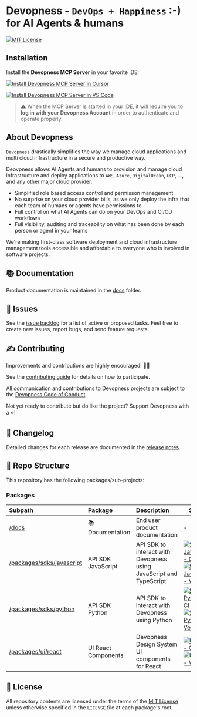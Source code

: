 # Devopness - `DevOps + Happiness` :-) for AI Agents & humans

[![MIT License](https://img.shields.io/badge/license-MIT-green.svg?style=flat-square)](https://github.com/devopness/devopness/blob/main/LICENSE)

## Installation

Install the **Devopness MCP Server** in your favorite IDE:

[![Install Devopness MCP Server in Cursor](https://cursor.com/deeplink/mcp-install-dark.svg)](https://cursor.com/install-mcp?name=devopness&config=eyJ1cmwiOiJodHRwczovL21jcC5kZXZvcG5lc3MuY29tL21jcC8ifQ==)

[![Install Devopness MCP Server in VS Code](https://img.shields.io/badge/VS_Code-000000?style=for-the-badge&label=Add%20to&labelColor=000000&color=000000
)](https://insiders.vscode.dev/redirect/mcp/install?name=devopness&config=%7B%22type%22%3A%22http%22%2C%22url%22%3A%22https%3A%2F%2Fmcp.devopness.com%2Fmcp%2F%22%7D)

> ⚠️ When the MCP Server is started in your IDE, it will require you to **log in with your Devopness Account** in order to authenticate and operate properly.

## About Devopness

`Devopness` drastically simplifies the way we manage cloud applications and multi cloud infrastructure in a secure and productive way.

Deovpness allows AI Agents and humans to provision and manage cloud infrastructure and deploy applications to `AWS`, `Azure`, `DigitalOcean`, `GCP`, ..., and any other major cloud provider.

* Simplified role based access control and permisson management
* No surprise on your cloud provider bills, as we only deploy the infra that each team of humans or agents have permissions to
* Full control on what AI Agents can do on your DevOps and CI/CD workflows
* Full visibility, auditing and traceability on what has been done by each person or agent in your teams

We're making first-class software deployment and cloud infrastructure management tools accessible and affordable to everyone who is involved in software projects.

## 📚 <a id="docs"></a>Documentation


Product documentation is maintained in the [docs](docs/) folder.

## 🙋 <a id="issues"></a>Issues

See the [issue backlog](https://github.com/devopness/devopness/issues) for a list of active or proposed tasks. Feel free to create new issues, report bugs, and send feature requests.

## ✍️ <a id="contributing"></a>Contributing

Improvements and contributions are highly encouraged! 🙏👊

See the [contributing guide](CONTRIBUTING.md) for details on how to participate.

All communication and contributions to Devopness projects are subject to the [Devopness Code of Conduct](CODE_OF_CONDUCT.md).

Not yet ready to contribute but do like the project? Support Devopness with a ⭐!

## 💼 <a id="changelog"></a>Changelog

Detailed changes for each release are documented in the [release notes](https://github.com/devopness/devopness/releases).

## 📂 <a id="repo"></a>Repo Structure

This repository has the following packages/sub-projects:

### Packages

| Subpath                    | Package                   | Description                     |Status|
|:---------------------------|:--------------------------|:--------------------------------|-|
| [/docs](docs/)             | 📚 Documentation          | End user product documentation  |-|
| [/packages/sdks/javascript](packages/sdks/javascript/) | API SDK JavaScript  | API SDK to interact with Devopness using JavaScript and TypeScript |[![SDK JavaScript - CI](https://img.shields.io/github/actions/workflow/status/devopness/devopness/ci-sdk-javascript.yml?label=SDK%20JavaScript)](https://github.com/devopness/devopness/actions/workflows/ci-sdk-javascript.yml)<br>[![SDK JavaScript - Version](https://img.shields.io/npm/v/@devopness/sdk-js?label=SDK%20JavaScript)](https://www.npmjs.com/package/@devopness/sdk-js)|
| [/packages/sdks/python](packages/sdks/python/) | API SDK Python  | API SDK to interact with Devopness using Python |[![SDK Python - CI](https://img.shields.io/github/actions/workflow/status/devopness/devopness/ci-sdk-python.yml?label=SDK%20Python)](https://github.com/devopness/devopness/actions/workflows/ci-sdk-python.yml)<br>[![SDK Python - Version](https://img.shields.io/pypi/v/devopness?label=SDK%20Python)](https://pypi.org/project/devopness/)|
| [/packages/ui/react](packages/ui/react/) | UI React Components  | Devopness Design System UI components for React |[![UI React - CI](https://img.shields.io/github/actions/workflow/status/devopness/devopness/ci-ui-react.yml?label=UI%20React)](https://github.com/devopness/devopness/actions/workflows/ci-ui-react.yml)<br>[![UI React - Version](https://img.shields.io/npm/v/@devopness/ui-react?label=UI%20React)](https://www.npmjs.com/package/@devopness/ui-react)|

## 📜 <a id="license"></a>License

All repository contents are licensed under the terms of the [MIT License](LICENSE) unless otherwise specified in the `LICENSE` file at each package's root.
